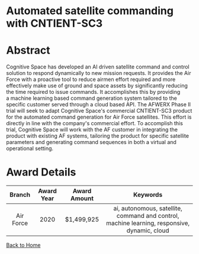 
Automated satellite commanding with CNTIENT-SC3
===============================================

# Abstract


Cognitive Space has developed an AI driven satellite command and control solution to respond dynamically to new mission requests. It provides the Air Force with a proactive tool to reduce airmen effort required and more effectively make use of ground and space assets by significantly reducing the time required to issue commands. It accomplishes this by providing a machine learning based command generation system tailored to the specific customer served through a cloud based API. The AFWERX Phase II trial will seek to adapt Cognitive Space's commercial CNTIENT-SC3 product for the automated command generation for Air Force satellites. This effort is directly in line with the company's commercial effort. To accomplish this trial, Cognitive Space will work with the AF customer in integrating the product with existing AF systems, tailoring the product for specific satellite parameters and generating command sequences in both a virtual and operational setting.     

# Award Details

|Branch|Award Year|Award Amount|Keywords|
| :---: | :---: | :---: | :---: |
|Air Force|2020|$1,499,925|ai, autonomous, satellite, command and control, machine learning, responsive, dynamic, cloud|
  
  


[Back to Home](https://github.com/chrischow/dod_sbir_awards/DJ/#1667)